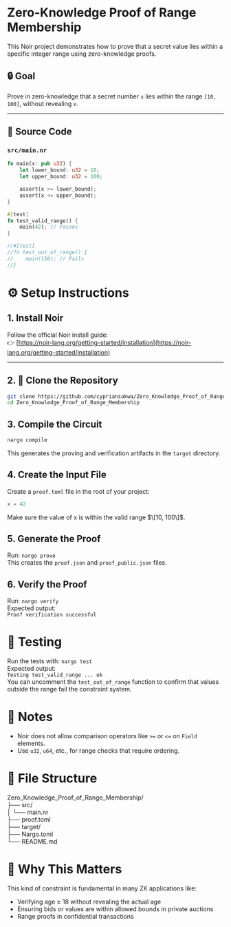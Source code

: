 # Zero-Knowledge Proof of Range Membership

This Noir project demonstrates how to prove that a secret value lies within a specific integer range using zero-knowledge proofs.

## 🔒 Goal

Prove in zero-knowledge that a secret number `x` lies within the range `[10, 100]`, without revealing `x`.

---

## 📄 Source Code

### `src/main.nr`

```rust
fn main(x: pub u32) {
    let lower_bound: u32 = 10;
    let upper_bound: u32 = 100;

    assert(x >= lower_bound);
    assert(x <= upper_bound);
}

#[test]
fn test_valid_range() {
    main(42); // Passes
}

//#[test]
//fn test_out_of_range() {
//    main(150); // Fails
//}
```
# ⚙️ Setup Instructions

## 1. Install Noir

Follow the official Noir install guide:  
👉 [https://noir-lang.org/getting-started/installation](https://noir-lang.org/getting-started/installation)

---
## 2. 🔁 Clone the Repository

```bash
git clone https://github.com/cypriansakwa/Zero_Knowledge_Proof_of_Range_Membership.git
cd Zero_Knowledge_Proof_of_Range_Membership
```
## 3. Compile the Circuit

```bash
nargo compile
```
This generates the proving and verification artifacts in the `target` directory.
## 4. Create the Input File
Create a `proof.toml` file in the root of your project:
```toml
x = 42
```
Make sure the value of x is within the valid range $\[10, 100\]$.
## 5. **Generate the Proof**  
Run: `nargo prove`  
This creates the `proof.json` and `proof_public.json` files.  

## 6. **Verify the Proof**  
Run: `nargo verify`  
Expected output:  
`Proof verification successful`  

# 🧪 Testing
Run the tests with: `nargo test`  
Expected output:  
`Testing test_valid_range ... ok`  
You can uncomment the `test_out_of_range` function to confirm that values outside the range fail the constraint system.  

# 🧠 Notes
- Noir does not allow comparison operators like `>=` or `<=` on `Field` elements.  
- Use `u32`, `u64`, etc., for range checks that require ordering.  

# 📁 File Structure
Zero_Knowledge_Proof_of_Range_Membership/  
├── src/  
│   └── main.nr  
├── proof.toml  
├── target/  
├── Nargo.toml  
└── README.md  

# 🔐 Why This Matters
This kind of constraint is fundamental in many ZK applications like:  
- Verifying age ≥ 18 without revealing the actual age  
- Ensuring bids or values are within allowed bounds in private auctions  
- Range proofs in confidential transactions  
